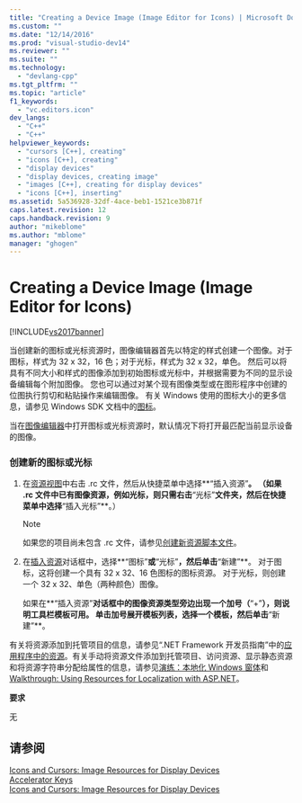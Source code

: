 ```yaml
---
title: "Creating a Device Image (Image Editor for Icons) | Microsoft Docs"
ms.custom: ""
ms.date: "12/14/2016"
ms.prod: "visual-studio-dev14"
ms.reviewer: ""
ms.suite: ""
ms.technology: 
  - "devlang-cpp"
ms.tgt_pltfrm: ""
ms.topic: "article"
f1_keywords: 
  - "vc.editors.icon"
dev_langs: 
  - "C++"
  - "C++"
helpviewer_keywords: 
  - "cursors [C++], creating"
  - "icons [C++], creating"
  - "display devices"
  - "display devices, creating image"
  - "images [C++], creating for display devices"
  - "icons [C++], inserting"
ms.assetid: 5a536928-32df-4ace-beb1-1521ce3b871f
caps.latest.revision: 12
caps.handback.revision: 9
author: "mikeblome"
ms.author: "mblome"
manager: "ghogen"
---
```

# Creating a Device Image (Image Editor for Icons)
[!INCLUDE[vs2017banner](../assembler/inline/includes/vs2017banner.md)]

当创建新的图标或光标资源时，图像编辑器首先以特定的样式创建一个图像。对于图标，样式为 32 x 32，16 色；对于光标，样式为 32 x 32，单色。  然后可以将具有不同大小和样式的图像添加到初始图标或光标中，并根据需要为不同的显示设备编辑每个附加图像。  您也可以通过对某个现有图像类型或在图形程序中创建的位图执行剪切和粘贴操作来编辑图像。  有关 Windows 使用的图标大小的更多信息，请参见 Windows SDK 文档中的[图标](_win32_Icons_cpp)。  
  
 当在[图像编辑器](../mfc/image-editor-for-icons.md)中打开图标或光标资源时，默认情况下将打开最匹配当前显示设备的图像。  
  
### 创建新的图标或光标  
  
1.  在[资源视图](../windows/resource-view-window.md)中右击 .rc 文件，然后从快捷菜单中选择**“插入资源”**。  （如果 .rc 文件中已有图像资源，例如光标，则只需右击**“光标”**文件夹，然后在快捷菜单中选择**“插入光标”**。）  
  
    > [!NOTE]
    >  如果您的项目尚未包含 .rc 文件，请参见[创建新资源脚本文件](../windows/how-to-create-a-resource-script-file.md)。  
  
2.  在[插入资源](../windows/add-resource-dialog-box.md)对话框中，选择**“图标”**或**“光标”**，然后单击**“新建”**。  对于图标，这将创建一个具有 32 x 32、16 色图标的图标资源。  对于光标，则创建一个 32 x 32、单色（两种颜色）图像。  
  
     如果在**“插入资源”**对话框中的图像资源类型旁边出现一个加号（**“\+”**），则说明工具栏模板可用。  单击加号展开模板列表，选择一个模板，然后单击**“新建”**。  
  
 有关将资源添加到托管项目的信息，请参见“.NET Framework 开发员指南”中的[应用程序中的资源](../Topic/Resources%20in%20Desktop%20Apps.md)。有关手动将资源文件添加到托管项目、访问资源、显示静态资源和将资源字符串分配给属性的信息，请参见[演练：本地化 Windows 窗体](http://msdn.microsoft.com/zh-cn/9a96220d-a19b-4de0-9f48-01e5d82679e5)和[Walkthrough: Using Resources for Localization with ASP.NET](../Topic/Walkthrough:%20Using%20Resources%20for%20Localization%20with%20ASP.NET.md)。  
  
 **要求**  
  
 无  
  
## 请参阅  
 [Icons and Cursors: Image Resources for Display Devices](../mfc/icons-and-cursors-image-resources-for-display-devices-image-editor-for-icons.md)   
 [Accelerator Keys](../mfc/accelerator-keys-image-editor-for-icons.md)   
 [Icons and Cursors: Image Resources for Display Devices](../mfc/icons-and-cursors-image-resources-for-display-devices-image-editor-for-icons.md)